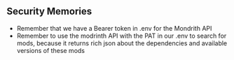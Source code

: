 ## Security Memories
- Remember that we have a Bearer token in .env for the Mondrith API
- Remember to use the modrinth API with the PAT in our .env to search for mods, because it returns rich json about the dependencies and available versions of these mods